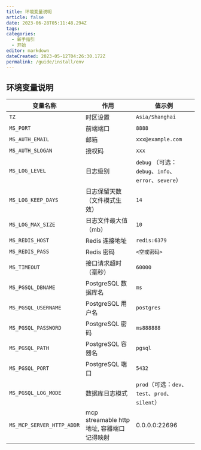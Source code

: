 ```yaml
---
title: 环境变量说明
article: false
date: 2023-06-28T05:11:48.294Z
tags:
categories:
  - 新手指引
  - 开始
editor: markdown
dateCreated: 2023-05-12T04:26:30.172Z
permalink: /guide/install/env
---
```


## 环境变量说明

| 变量名称                      | 作用                               | 值示例                                          |
|---------------------------|----------------------------------|----------------------------------------------|
| `TZ`                      | 时区设置                             | `Asia/Shanghai`                              |
| `MS_PORT`                 | 前端端口                             | `8888`                                       |
| `MS_AUTH_EMAIL`           | 邮箱                               | `xxx@example.com`                            |
| `MS_AUTH_SLOGAN`          | 授权码                              | `xxx`                                        |
| `MS_LOG_LEVEL`            | 日志级别                             | `debug` （可选：`debug`、`info`、`error`、`severe`） |
| `MS_LOG_KEEP_DAYS`        | 日志保留天数（文件模式生效）                   | `14`                                         |
| `MS_LOG_MAX_SIZE`         | 日志文件最大值（mb）                      | `10`                                         |
| `MS_REDIS_HOST`           | Redis 连接地址                       | `redis:6379`                                 |
| `MS_REDIS_PASS`           | Redis 密码                         | `<空或密码>`                                     |
| `MS_TIMEOUT`              | 接口请求超时（毫秒）                       | `60000`                                      |
| `MS_PGSQL_DBNAME`         | PostgreSQL 数据库名                  | `ms`                                         |
| `MS_PGSQL_USERNAME`       | PostgreSQL 用户名                   | `postgres`                                   |
| `MS_PGSQL_PASSWORD`       | PostgreSQL 密码                    | `ms888888`                                   |
| `MS_PGSQL_PATH`           | PostgreSQL 容器名                   | `pgsql`                                      |
| `MS_PGSQL_PORT`           | PostgreSQL 端口                    | `5432`                                       |
| `MS_PGSQL_LOG_MODE`       | 数据库日志模式                          | `prod`（可选：`dev`、`test`、`prod`、`silent`）      |
| `MS_MCP_SERVER_HTTP_ADDR` | mcp streamable http 地址, 容器端口记得映射 | 0.0.0.0:22696                                 |
